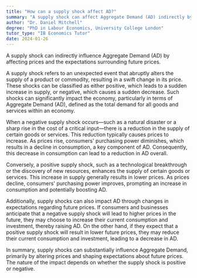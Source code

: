 ```yaml
---
title: "How can a supply shock affect AD?"
summary: "A supply shock can affect Aggregate Demand (AD) indirectly by influencing prices and expectations of future prices."
author: "Dr. Daniel Mitchell"
degree: "PhD in Labour Economics, University College London"
tutor_type: "IB Economics Tutor"
date: 2024-01-26
---
```


A supply shock can indirectly influence Aggregate Demand (AD) by affecting prices and the expectations surrounding future prices.

A supply shock refers to an unexpected event that abruptly alters the supply of a product or commodity, resulting in a swift change in its price. These shocks can be classified as either positive, which leads to a sudden increase in supply, or negative, which causes a sudden decrease. Such shocks can significantly impact the economy, particularly in terms of Aggregate Demand (AD), defined as the total demand for all goods and services within an economy.

When a negative supply shock occurs—such as a natural disaster or a sharp rise in the cost of a critical input—there is a reduction in the supply of certain goods or services. This reduction typically causes prices to increase. As prices rise, consumers' purchasing power diminishes, which results in a decline in consumption, a key component of AD. Consequently, this decrease in consumption can lead to a reduction in AD overall.

Conversely, a positive supply shock, such as a technological breakthrough or the discovery of new resources, enhances the supply of certain goods or services. This increase in supply generally results in lower prices. As prices decline, consumers' purchasing power improves, prompting an increase in consumption and potentially boosting AD.

Additionally, supply shocks can also impact AD through changes in expectations regarding future prices. If consumers and businesses anticipate that a negative supply shock will lead to higher prices in the future, they may choose to increase their current consumption and investment, thereby raising AD. On the other hand, if they expect that a positive supply shock will result in lower future prices, they may reduce their current consumption and investment, leading to a decrease in AD.

In summary, supply shocks can substantially influence Aggregate Demand, primarily by altering prices and shaping expectations about future prices. The nature of the impact depends on whether the supply shock is positive or negative.
    